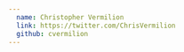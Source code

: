 ```yaml
---
  name: Christopher Vermilion
  link: https://twitter.com/ChrisVermilion
  github: cvermilion
---
```

